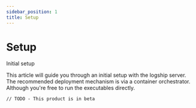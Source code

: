 ```yaml
---
sidebar_position: 1
title: Setup
---
```


# Setup

Initial setup

This article will guide you through an initial setup with the logship server. The recommended deployment mechanism is via a container orchestrator. Although you're free to run the executables directly.

```
// TODO - This product is in beta
```